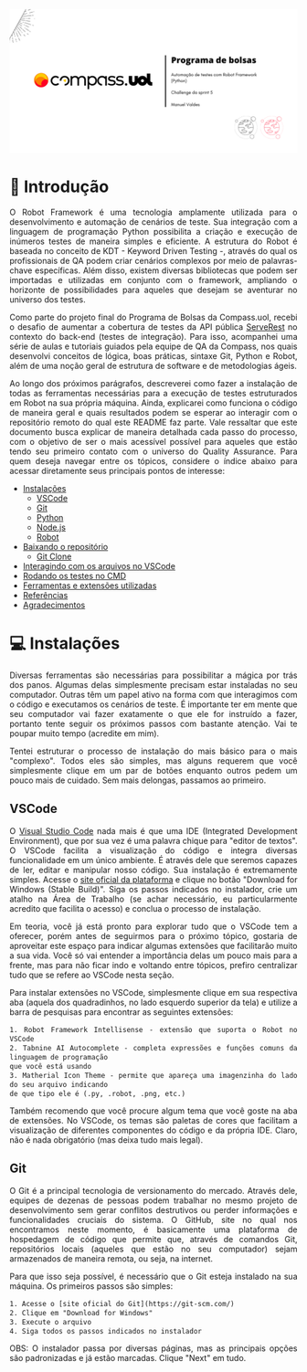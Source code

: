 ![](https://github.com/manuel-valdes/RoboTron_Manuel_Valdes_Projeto_Final/blob/develop/images/compass.png)

# 👾 Introdução

<div align=justify>

O Robot Framework é uma tecnologia amplamente utilizada para o desenvolvimento e automação de cenários de teste. Sua integração com a linguagem de programação Python possibilita a criação e execução de inúmeros testes de maneira simples e eficiente. A estrutura do Robot é baseada no conceito de KDT - Keyword Driven Testing -, através do qual os profissionais de QA podem criar cenários complexos por meio de palavras-chave específicas. Além disso, existem diversas bibliotecas que podem ser importadas e utilizadas em conjunto com o framework, ampliando o horizonte de possibilidades para aqueles que desejam se aventurar no universo dos testes. 

Como parte do projeto final do Programa de Bolsas da Compass.uol, recebi o desafio de aumentar a cobertura de testes da API pública [ServeRest](https://serverest.dev/) no contexto do back-end (testes de integração). Para isso, acompanhei uma série de aulas e tutoriais guiados pela equipe de QA da Compass, nos quais desenvolvi conceitos de lógica, boas práticas, sintaxe Git, Python e Robot, além de uma noção geral de estrutura de software e de metodologias ágeis. 

Ao longo dos próximos parágrafos, descreverei como fazer a instalação de todas as ferramentas necessárias para a execução de testes estruturados em Robot na sua própria máquina. Ainda, explicarei como funciona o código de maneira geral e quais resultados podem se esperar ao interagir com o repositório remoto do qual este README faz parte. Vale ressaltar que este documento busca explicar de maneira detalhada cada passo do processo, com o objetivo de ser o mais acessível possível para aqueles que estão tendo seu primeiro contato com o universo do Quality Assurance. Para quem deseja navegar entre os tópicos, considere o índice abaixo para acessar diretamente seus principais pontos de interesse: 

- [Instalações](#instalacao)
    - [VSCode](#vscode)
    - [Git](#git)
    - [Python](#python)
    - [Node.js](#node)
    - [Robot](#robot)
- [Baixando o repositório](#baixar-repositorio)
    - [Git Clone](#git-clone)
- [Interagindo com os arquivos no VSCode](#arquivos-vscode)
- [Rodando os testes no CMD](#cmd)
- [Ferramentas e extensões utilizadas](#ferramentas)
- [Referências](#referencias)
- [Agradecimentos](#agradecimentos)

# 💻 Instalações<a name="instalacao"></a>

Diversas ferramentas são necessárias para possibilitar a mágica por trás dos panos. Algumas delas simplesmente precisam estar instaladas no seu computador. Outras têm um papel ativo na forma com que interagimos com o código e executamos os cenários de teste. É importante ter em mente que seu computador vai fazer exatamente o que ele for instruído a fazer, portanto tente seguir os próximos passos com bastante atenção. Vai te poupar muito tempo (acredite em mim). 

Tentei estruturar o processo de instalação do mais básico para o mais "complexo". Todos eles são simples, mas alguns requerem que você simplesmente clique em um par de botões enquanto outros pedem um pouco mais de cuidado. Sem mais delongas, passamos ao primeiro.

## VSCode<a name="vscode"></a>

O [Visual Studio Code](https://code.visualstudio.com/) nada mais é que uma IDE (Integrated Development Environment), que por sua vez é uma palavra chique para "editor de textos". O VSCode facilita a visualização do código e integra diversas funcionalidade em um único ambiente. É através dele que seremos capazes de ler, editar e manipular nosso código. Sua instalação é extremamente simples. Acesse o [site oficial da plataforma](https://code.visualstudio.com/) e clique no botão "Download for Windows (Stable Build)". Siga os passos indicados no instalador, crie um atalho na Área de Trabalho (se achar necessário, eu particularmente acredito que facilita o acesso) e conclua o processo de instalação.

Em teoria, você já está pronto para explorar tudo que o VSCode tem a oferecer, porém antes de seguirmos para o próximo tópico, gostaria de aproveitar este espaço para indicar algumas extensões que facilitarão muito a sua vida. Você só vai entender a importância delas um pouco mais para a frente, mas para não ficar indo e voltando entre tópicos, prefiro centralizar tudo que se refere ao VSCode nesta seção. 

Para instalar extensões no VSCode, simplesmente clique em sua respectiva aba (aquela dos quadradinhos, no lado esquerdo superior da tela) e utilize a barra de pesquisas para encontrar as seguintes extensões:

    1. Robot Framework Intellisense - extensão que suporta o Robot no VSCode
    2. Tabnine AI Autocomplete - completa expressões e funções comuns da linguagem de programação 
    que você está usando
    3. Matherial Icon Theme - permite que apareça uma imagenzinha do lado do seu arquivo indicando 
    de que tipo ele é (.py, .robot, .png, etc.)

Também recomendo que você procure algum tema que você goste na aba de extensões. No VSCode, os temas são paletas de cores que facilitam a visualização de diferentes componentes do código e da própria IDE. Claro, não é nada obrigatório (mas deixa tudo mais legal).

## Git<a name="git"></a>

O Git é a principal tecnologia de versionamento do mercado. Através dele, equipes de dezenas de pessoas podem trabalhar no mesmo projeto de desenvolvimento sem gerar conflitos destrutivos ou perder informações e funcionalidades cruciais do sistema. O GitHub, site no qual nos encontramos neste momento, é basicamente uma plataforma de hospedagem de código que permite que, através de comandos Git, repositórios locais (aqueles que estão no seu computador) sejam armazenados de maneira remota, ou seja, na internet. 
  
Para que isso seja possível, é necessário que o Git esteja instalado na sua máquina. Os primeiros passos são simples: 

    1. Acesse o [site oficial do Git](https://git-scm.com/)
    2. Clique em "Download for Windows"
    3. Execute o arquivo 
    4. Siga todos os passos indicados no instalador 
  
OBS: O instalador passa por diversas páginas, mas as principais opções são padronizadas e já estão marcadas. Clique "Next" em tudo.

</div>